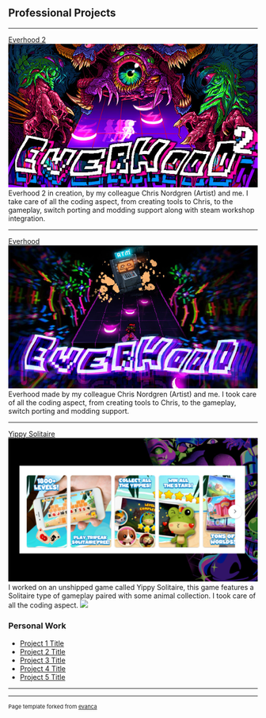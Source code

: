 ## Professional Projects

---

[Everhood 2](https://store.steampowered.com/app/1984020/Everhood_2)
<img src="images/capsule_616x353 (2).jpg?raw=true"/>
Everhood 2 in creation, by my colleague Chris Nordgren (Artist) and me.
I take care of all the coding aspect, from creating tools to Chris, to the gameplay, switch porting and modding support along with steam workshop integration.

---
[Everhood](https://store.steampowered.com/app/1229380/Everhood/)
<img src="images/capsule_616x353 (1).jpg?raw=true"/>
Everhood made by my colleague Chris Nordgren (Artist) and me.
I took care of all the coding aspect, from creating tools to Chris, to the gameplay, switch porting and modding support.

---
[Yippy Solitaire]()
<img src="images/yip.png?raw=true"/>
I worked on an unshipped game called Yippy Solitaire, this game features a Solitaire type of  gameplay paired with some animal collection.
I took care of all the coding aspect.
<img src="images/7274c97dad2891e148ef16faf16b02d2.gif?raw=true"/>



### Personal Work

- [Project 1 Title](http://example.com/)
- [Project 2 Title](http://example.com/)
- [Project 3 Title](http://example.com/)
- [Project 4 Title](http://example.com/)
- [Project 5 Title](http://example.com/)

---




---
<p style="font-size:11px">Page template forked from <a href="https://github.com/evanca/quick-portfolio">evanca</a></p>
<!-- Remove above link if you don't want to attibute -->
